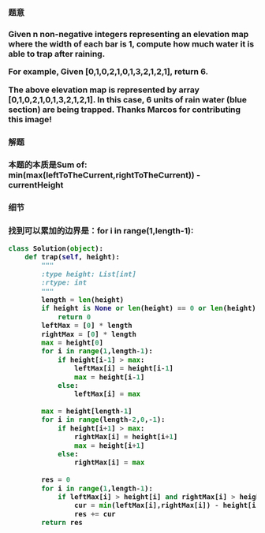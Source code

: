 <h3>题意<h3>
<p>Given n non-negative integers representing an elevation map where the width of each bar is 1, compute how much water it is able to trap after raining.

For example, 
Given [0,1,0,2,1,0,1,3,2,1,2,1], return 6.


The above elevation map is represented by array [0,1,0,2,1,0,1,3,2,1,2,1].
In this case, 6 units of rain water (blue section) are being trapped. Thanks Marcos for contributing this image!
<p>



<h3>解题<h3>
<p>本题的本质是Sum of:  min(max(leftToTheCurrent,rightToTheCurrent)) - currentHeight<p>




<h3>细节<h3>
<p>找到可以累加的边界是：for i in range(1,length-1):<p>

```python
class Solution(object):
    def trap(self, height):
        """
        :type height: List[int]
        :rtype: int
        """
        length = len(height)
        if height is None or len(height) == 0 or len(height) == 1:
            return 0
        leftMax = [0] * length
        rightMax = [0] * length
        max = height[0]
        for i in range(1,length-1):
            if height[i-1] > max:
                leftMax[i] = height[i-1]
                max = height[i-1]
            else:
                leftMax[i] = max
        
        max = height[length-1]
        for i in range(length-2,0,-1):
            if height[i+1] > max:
                rightMax[i] = height[i+1]
                max = height[i+1]
            else:
                rightMax[i] = max
        
        res = 0
        for i in range(1,length-1):
            if leftMax[i] > height[i] and rightMax[i] > height[i]:
                cur = min(leftMax[i],rightMax[i]) - height[i]
                res += cur
        return res
        

```

